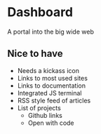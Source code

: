 # Dashboard

A portal into the big wide web

## Nice to have

- Needs a kickass icon
- Links to most used sites
- Links to documentation
- Integrated JS terminal
- RSS style feed of articles
- List of projects
  - Github links
  - Open with code
